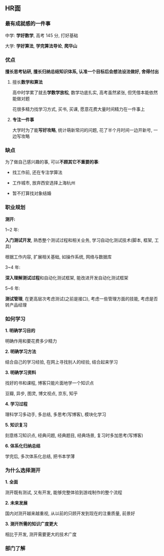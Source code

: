## HR面

### 最有成就感的一件事

中学: **学好数学**, 高考 145 分, 打好基础

大学: **学好算法**, **学完算法导论**, **爬华山**

### 优点

**擅长思考钻研, 擅长归纳总结知识体系, 认准一个目标后会想法设法做好, 舍得付出**

1. 擅长**数学和算法**

   高中时学累了就去**学数学放松**, 数学功底扎实, 高考虽然紧张, 但凭借本能依然能做对题

   花很多精力找学习方式, 买书, 买课, 愿意花费大量时间精力在一件事上

2. **专注一件事**

   大学时为了能**写好攻略**, 统计萌新常问的问题, 花了半个月时间一边开新号, 一边写攻略


### 缺点

为了做自己感兴趣的事, 可以**不顾其它不重要的事**:

* 找工作前, 还在专注学算法

* 工作城市, 放弃西安选择上海杭州 

* 暂不打算找对象结婚

### 职业规划

**测开:**

1~2 年: 

**入门测试开发**, 熟悉整个测试过程和相关业务, 学习自动化测试技术(脚本, 框架, 工具)

根据工作内容, 扩展相关基础, 如操作系统, 网络与数据库

3~4 年:

**深入理解测试过程**和自动化测试框架, 能改进开发自动化测试框架

5~6 年:

**测试管理**, 在更高层次考虑测试(之前是接口),  考虑一些管理方面的技能, 考虑是否转产品经理

### 如何学习

**1. 明确学习目的**

明确作用和要花费多少精力

**2. 明确学习方法**

结合自己的学习经验, 在网上寻找别人的经验, 结合起来学习

**3. 明确学习资料**

找好的书和课程, 博客只能片面地学一个知识点

豆瓣, 异步, 图灵, 博文视点, 京东, 知乎

**4. 学习过程**

理科学习多动手, 多总结, 多思考(写博客), 模块化学习

**5. 知识复习**

刻意练习知识点, 经典问题, 经典题目, 经典场景, 复习时多加思考(写博客)

**6. 体系化归纳总结**

学完后, 多次体系化总结, 把书本学薄

### 为什么选择测开

**1. 全面**

测开既有测试, 又有开发, 能够完整体验到游戏制作的整个流程

**2. 未来发展**

国内对测开越来越重视, 从以前的只顾开发到现在的注重质量, 前景好

**3. 测开所需的知识广度更大**

相比于开发, 测开需要更大的技术广度

### 部门了解

